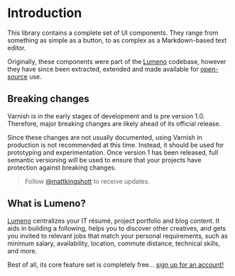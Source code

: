 # Introduction

This library contains a complete set of UI components. They range from something as simple as a button, to as complex as a Markdown-based text editor.

Originally, these components were part of the [Lumeno](https://lumeno.dev) codebase, however they have since been extracted, extended and made available for [open-source](https://github.com/caneara/varnish/blob/main/LICENSE.md) use.

## Breaking changes

Varnish is in the early stages of development and is pre version 1.0. Therefore, major breaking changes are likely ahead of its official release.

Since these changes are not usually documented, using Varnish in production is not recommended at this time. Instead, it should be used for prototyping and experimentation. Once version 1 has been released, full semantic versioning will be used to ensure that your projects have protection against breaking changes.

> Follow [@mattkingshott](https://twitter.com/mattkingshott) to receive updates.

## What is Lumeno?

[Lumeno](https://lumeno.dev) centralizes your IT résumé, project portfolio and blog content. It aids in building a following, helps you to discover other creatives, and gets you invited to relevant jobs that match your personal requirements, such as minimum salary, availability, location, commute distance, technical skills, and more.

Best of all, its core feature set is completely free... [sign up for an account!](https://lumeno.dev)
